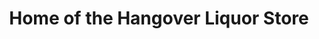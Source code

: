 ---
title: "Home of the Hangover Liquor Store"
url: /big-bear-lake/home-of-the-hangover-liquor-store/
shop: alcohol
---